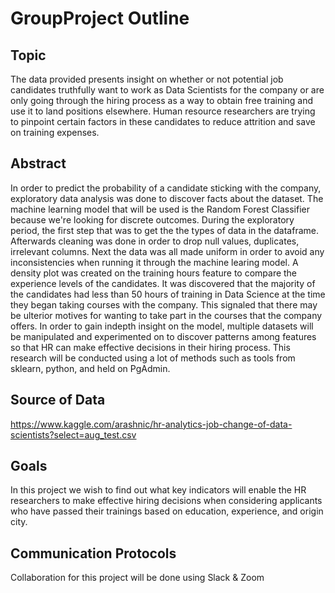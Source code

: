 # GroupProject Outline
## Topic 
The data provided presents insight on whether or not potential job candidates truthfully want to work as Data Scientists for the company or are only going through the hiring process as a way to obtain free training and use it to land positions elsewhere. Human resource researchers are trying to pinpoint certain factors in these candidates to reduce attrition and save on training expenses.
## Abstract
In order to predict the probability of a candidate sticking with the company, exploratory data analysis was done to discover facts about the dataset. The machine learning model that will be used is the Random Forest Classifier because we're looking for discrete outcomes. During the exploratory period, the first step that was to get the the types of data in the dataframe. Afterwards cleaning was done in order to drop null values, duplicates, irrelevant columns. Next the data was all made uniform in order to avoid any inconsistencies when running it through the machine learing model. A density plot was created on the training hours feature to compare the experience levels of the candidates. It was discovered that the majority of the candidates had less than 50 hours of training in Data Science at the time they began taking courses with the company. This signaled that there may be ulterior motives for wanting to take part in the courses that the company offers. In order to gain indepth insight on the model, multiple datasets will be manipulated and experimented on to discover patterns among features so that HR can make effective decisions in their hiring process. This research will be conducted using a lot of methods such as tools from sklearn, python, and held on PgAdmin. 
## Source of Data
https://www.kaggle.com/arashnic/hr-analytics-job-change-of-data-scientists?select=aug_test.csv
## Goals
In this project we wish to find out what key indicators will enable the HR researchers to make effective hiring decisions when considering applicants who have passed their trainings based on education, experience, and origin city.
## Communication Protocols
Collaboration for this project will be done using Slack & Zoom
